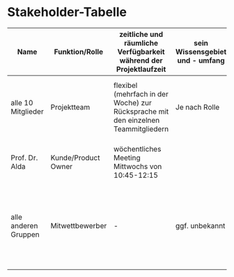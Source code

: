 # Stakeholder-Tabelle

| Name                 | Funktion/Rolle      | zeitliche und räumliche Verfügbarkeit während der Projektlaufzeit                  | sein Wissensgebiet und - umfang | Ziele und Interessen bezogen auf das Projekt                                                                       | Einfluss, Macht (Skala: 1…3) | Stakeholder- Gruppe |
|----------------------|---------------------|------------------------------------------------------------------------------------|---------------------------------|--------------------------------------------------------------------------------------------------------------------|------------------------------|---------------------|
| alle 10 Mitglieder   | Projektteam         | flexibel (mehrfach in der Woche) zur Rücksprache mit den einzelnen Teammitgliedern | Je nach Rolle                   | Nach befolgen des Scrum Prozesses die Sprints durchlaufen und bearbeiten des Tasks.                                | 3                            | P + S               |
| Prof. Dr. Alda       | Kunde/Product Owner | wöchentliches Meeting Mittwochs von 10:45-12:15                                    |                                 | Durchführungen des Projekts nach seinen Wünschen und Anforderungen                                                 | 3                            | P                   |
| alle anderen Gruppen | Mitwettbewerber     | -                                                                                  | ggf. unbekannt                  | Konzentration auf eigene Durchführung des Projekt, ggf. Suche nach Tipps durch andere Projekte (und deren Fehlern) | 2                            | O + H               |
|                      |                     |                                                                                    |                                 |                                                                                                                    |                              |                     |